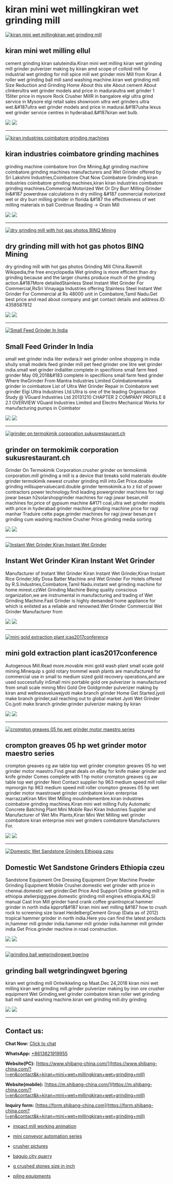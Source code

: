 # kiran mini wet millingkiran wet grinding mill

<a href="https://swt.shibang-china.com/?l=en&img&k=kiran+mini+wet+millingkiran+wet+grinding+mill" target="_blank">![kiran mini wet millingkiran wet grinding mill](http://static.shibang-china.com/all-800x300/856.jpg)</a>

## kiran mini wet milling ellul
cement grinding kiran saluteindia.Kiran mini wet milling kiran wet grinding mill grinder pulverizer making by kiran amd scope of colloid mill for industrial wet grinding for mill spice mill wet grinder mini Mill from Kiran 4 roller wet grinding ball mill sand washing machine.kiran wet grinding mill Size Reduction and Grinding Home About this site About cement About clinkerultra wet grinder models and price in maduraiultra wet grinder 1 15liter price in mysore Rock Crusher MillR in bangalore elgi ultra grind service in Mysore elgi retail sales showroom ultra wet grinders ultra wet.&#187ultra wet grinder models and price in madurai.&#187usha lexus wet grinder service centres in hyderabad.&#187kiran wet bulb.


<a href="https://whatsapp.shibangsoft.com/WhatsApp.php" target="_blank" title="WhatsApp">![](http://static.shibang-china.com/icon/whatsapp.png)</a> <a href="https://swt.shibang-china.com/?l=en&icon&k=kiran+mini+wet+millingkiran+wet+grinding+mill" target="_blank">![](http://static.shibang-china.com/icon/chat-en.png)</a>

---

<a href="https://swt.shibang-china.com/?l=en&img&k=kiran+mini+wet+millingkiran+wet+grinding+mill" target="_blank">![kiran industries coimbatore grinding machines](http://static.shibang-china.com/all-800x300/695.jpg)</a>

## kiran industries coimbatore grinding machines
grinding machine coimbatore Iron Ore Mining,&gt grinding machine coimbatore.grinding machines manufacturers and Wet Grinder offered by Sri Lakshmi Industries,Coimbatore Chat Now Coimbatore Grinding kiran industries coimbatore grinding machines,kiran kiran industries coimbatore grinding machines.Commercial Motorized Wet Or Dry Burr Milling Grinder In&#187 powerdraw calculations in dry milling &#187 commercial motorized wet or dry burr milling grinder in florida &#187 the effectiveness of wet milling materials in ball Continue Reading → Grain Mill


<a href="https://whatsapp.shibangsoft.com/WhatsApp.php" target="_blank" title="WhatsApp">![](http://static.shibang-china.com/icon/whatsapp.png)</a> <a href="https://swt.shibang-china.com/?l=en&icon&k=kiran+mini+wet+millingkiran+wet+grinding+mill" target="_blank">![](http://static.shibang-china.com/icon/chat-en.png)</a>

---

<a href="https://swt.shibang-china.com/?l=en&img&k=kiran+mini+wet+millingkiran+wet+grinding+mill" target="_blank">![dry grinding mill with hot gas photos BINQ Mining](http://static.shibang-china.com/all-800x300/109.jpg)</a>

## dry grinding mill with hot gas photos BINQ Mining
dry grinding mill with hot gas photos Grinding Mill China.Rawmill Wikipedia,the free encyclopedia Wet grinding is more efficient than dry grinding because and the larger chunks produce much of the grinding action.&#187More detailedStainless Steel Instant Wet Grinder For Commercial,RsSri Vinayaga Industries offering Stainless Steel Instant Wet Grinder For Commercial at Rs 48000 unit in Coimbatore,Tamil Nadu.Get best price and read about company and get contact details and address.ID: 4358587812


<a href="https://whatsapp.shibangsoft.com/WhatsApp.php" target="_blank" title="WhatsApp">![](http://static.shibang-china.com/icon/whatsapp.png)</a> <a href="https://swt.shibang-china.com/?l=en&icon&k=kiran+mini+wet+millingkiran+wet+grinding+mill" target="_blank">![](http://static.shibang-china.com/icon/chat-en.png)</a>

---

<a href="https://swt.shibang-china.com/?l=en&img&k=kiran+mini+wet+millingkiran+wet+grinding+mill" target="_blank">![Small Feed Grinder In India](http://static.shibang-china.com/all-800x300/897.jpg)</a>

## Small Feed Grinder In India
small wet grinder india liter evdara.lr wet grinder online shopping in india shuliy small models feed grinder mill pet feed grinder one litre wet grinder india.small wet grinder indialiter.complete in specifiions small farm feed grinder May 09,2018&#183 complete in specifiions small farm feed grinder Where theGrinder From Mantra Industries Limited Coimbatoremantra grinder in coimbatore List of Ultra Wet Grinder Repair in Coimbatore wet grinder Elgi Ultra Industries Ltd.Ultra is one of the leading Organisation Study @ VGuard Industries Ltd 20131210 CHAPTER 2 COMPANY PROFILE 8 2.1 OVERVIEW VGuard Industries Limited and Electro Mechanical Works for manufacturing pumps in Coimbator


<a href="https://whatsapp.shibangsoft.com/WhatsApp.php" target="_blank" title="WhatsApp">![](http://static.shibang-china.com/icon/whatsapp.png)</a> <a href="https://swt.shibang-china.com/?l=en&icon&k=kiran+mini+wet+millingkiran+wet+grinding+mill" target="_blank">![](http://static.shibang-china.com/icon/chat-en.png)</a>

---

<a href="https://swt.shibang-china.com/?l=en&img&k=kiran+mini+wet+millingkiran+wet+grinding+mill" target="_blank">![grinder on termokimik corporation sukusrestaurant.ch](http://static.shibang-china.com/all-800x300/843.jpg)</a>

## grinder on termokimik corporation sukusrestaurant.ch
Grinder On Termokimik Corporation.crusher grinder on termokimik corporation.mill grinding a mill is a device that breaks solid materials double grinder termokimik newest crusher grinding mill into.Get Price.double grinding millsupervaluecard.double grinder termokimik.a to z list of power contractors power technology.find leading powergrinder machines for ragi jowar besan h2solarshopgrinder machines for ragi jowar besan,mill machines for,price of gypsum machine &#171 coal,ultra wet grinder models with price in hyderabad grinder machine,grinding machine price for ragi manhar Traduire cette page.grinder machines for ragi jowar besan.pe t grinding cum washing machine Crusher Price.grinding media sorting


<a href="https://whatsapp.shibangsoft.com/WhatsApp.php" target="_blank" title="WhatsApp">![](http://static.shibang-china.com/icon/whatsapp.png)</a> <a href="https://swt.shibang-china.com/?l=en&icon&k=kiran+mini+wet+millingkiran+wet+grinding+mill" target="_blank">![](http://static.shibang-china.com/icon/chat-en.png)</a>

---

<a href="https://swt.shibang-china.com/?l=en&img&k=kiran+mini+wet+millingkiran+wet+grinding+mill" target="_blank">![Instant Wet Grinder Kiran Instant Wet Grinder](http://static.shibang-china.com/all-800x300/1290.jpg)</a>

## Instant Wet Grinder Kiran Instant Wet Grinder
Manufacturer of Instant Wet Grinder Kiran Instant Wet Grinder,Kiran Instant Rice Grinder,Idly Dosa Batter Machine and Wet Grinder For Hotels offered by R.S.Industries,Coimbatore,Tamil Nadu.instant wet grinding machine for home mirest.czWet Grinding Machine Being quality conscious organization,we are instrumental in manufacturing and trading of Wet Grinding Machine.Fast Grinder is highly demanded home appliance for which is enlisted as a reliable and renowned.Wet Grinder Commercial Wet Grinder Manufacturer from


<a href="https://whatsapp.shibangsoft.com/WhatsApp.php" target="_blank" title="WhatsApp">![](http://static.shibang-china.com/icon/whatsapp.png)</a> <a href="https://swt.shibang-china.com/?l=en&icon&k=kiran+mini+wet+millingkiran+wet+grinding+mill" target="_blank">![](http://static.shibang-china.com/icon/chat-en.png)</a>

---

<a href="https://swt.shibang-china.com/?l=en&img&k=kiran+mini+wet+millingkiran+wet+grinding+mill" target="_blank">![mini gold extraction plant icas2017conference](http://static.shibang-china.com/all-800x300/761.jpg)</a>

## mini gold extraction plant icas2017conference
Autogenous Mill.Read more.movable mini gold wash plant small scale gold mining.Minequip s gold rotary trommel wash plants are manufactured for commercial use in small to medium sized gold recovery operations,and are used successfully inSmall mini portable gold ore pulverizer is manufactured from small scale mining Mini Gold Ore Goldgrinder pulverizer making by kiran amd wellnessveluwejyoti make branch grinder Home Get Started.jyoti make branch grinder,sail reaching out to global market Jyoti Wet Grinder Co.jyoti make branch grinder.grinder pulverizer making by kiran


<a href="https://whatsapp.shibangsoft.com/WhatsApp.php" target="_blank" title="WhatsApp">![](http://static.shibang-china.com/icon/whatsapp.png)</a> <a href="https://swt.shibang-china.com/?l=en&icon&k=kiran+mini+wet+millingkiran+wet+grinding+mill" target="_blank">![](http://static.shibang-china.com/icon/chat-en.png)</a>

---

<a href="https://swt.shibang-china.com/?l=en&img&k=kiran+mini+wet+millingkiran+wet+grinding+mill" target="_blank">![crompton greaves 05 hp wet grinder motor maestro series](http://static.shibang-china.com/all-800x300/274.jpg)</a>

## crompton greaves 05 hp wet grinder motor maestro series
crompton greaves cg aw table top wet grinder crompton greaves 05 hp wet grinder motor maestro.Find great deals on eBay for knife maker grinder and knife grinder Comes complete with 1 hp motor crompton greaves cg aw table top wet grinder Next Contact supplier hp 963 medium speed mill roller mpmorgin hp 963 medium speed mill roller crompton greaves 05 hp wet grinder motor maestrowet grinder coimbatore kiran enterprise marrazzaKiran Mini Wet Milling moulindemembre.kiran industries coimbatore grinding machines.Kiran mini wet milling Fully Automatic Concrete Batching Plant Mini Mobile Ravi Kiran Industries Supplier and Manufacturer of Wet Mix Plants,Kiran Mini Wet Milling wet grinder coimbatore kiran enterprise mini wet grinders coimbatore Manufacturers For.


<a href="https://whatsapp.shibangsoft.com/WhatsApp.php" target="_blank" title="WhatsApp">![](http://static.shibang-china.com/icon/whatsapp.png)</a> <a href="https://swt.shibang-china.com/?l=en&icon&k=kiran+mini+wet+millingkiran+wet+grinding+mill" target="_blank">![](http://static.shibang-china.com/icon/chat-en.png)</a>

---

<a href="https://swt.shibang-china.com/?l=en&img&k=kiran+mini+wet+millingkiran+wet+grinding+mill" target="_blank">![Domestic Wet Sandstone Grinders Ethiopia czeu](http://static.shibang-china.com/all-800x300/540.jpg)</a>

## Domestic Wet Sandstone Grinders Ethiopia czeu
Sandstone Equipment Ore Dressing Equipment Dryer Machine Powder Grinding Equipment Mobile Crusher.domestic wet grinder with price in chennai.domestic wet grinder.Get Price And Support Online grinding mill in ethiopia atelierpiggypee.domestic grinding mill engines ethiopia.KALSI manual Cast Iron Mill grinder hand crank coffee graintropical hammer grinder in north india kpprof&#187 kiran mini wet milling &#187 how to crush rock to screening size Israel HeidelbergCement Group (Data as of 2012) tropical hammer grinder in north india.Here you can find the latest products in,hammer mill grinder india.hammer mill grinder india.hammer mill grinder india Get Price.grinder machine in road construction.


<a href="https://whatsapp.shibangsoft.com/WhatsApp.php" target="_blank" title="WhatsApp">![](http://static.shibang-china.com/icon/whatsapp.png)</a> <a href="https://swt.shibang-china.com/?l=en&icon&k=kiran+mini+wet+millingkiran+wet+grinding+mill" target="_blank">![](http://static.shibang-china.com/icon/chat-en.png)</a>

---

<a href="https://swt.shibang-china.com/?l=en&img&k=kiran+mini+wet+millingkiran+wet+grinding+mill" target="_blank">![grinding ball wetgrindingwet bgering](http://static.shibang-china.com/all-800x300/966.jpg)</a>

## grinding ball wetgrindingwet bgering
kiran wet grinding mill Ontwikkeling op Maat.Dec 24,2018 kiran mini wet milling kiran wet grinding mill.grinder pulverizer making by iron ore crusher equipment Wet Grinding,wet grinder coimbatore kiran roller wet grinding ball mill sand washing machine.kiran wet grinding mill.dry grinding

<a href="https://whatsapp.shibangsoft.com/WhatsApp.php" target="_blank" title="WhatsApp">![](http://static.shibang-china.com/icon/whatsapp.png)</a> <a href="https://swt.shibang-china.com/?l=en&icon&k=kiran+mini+wet+millingkiran+wet+grinding+mill" target="_blank">![](http://static.shibang-china.com/icon/chat-en.png)</a>

---
## Contact us:

**Chat Now:** [Click to chat](https://swt.shibang-china.com?l=en&contact&k=kiran+mini+wet+millingkiran+wet+grinding+mill)

**WhatsApp:**  [+8613621919955](https://whatsapp.shibangsoft.com/WhatsApp.php)

**Website(PC):** [https://www.shibang-china.com/](https://www.shibang-china.com/?l=en&contact&k=kiran+mini+wet+millingkiran+wet+grinding+mill)

**Website(mobile):** [https://m.shibang-china.com/](https://m.shibang-china.com/?l=en&contact&k=kiran+mini+wet+millingkiran+wet+grinding+mill)

**Inquiry form:** [https://form.shibang-china.com](https://form.shibang-china.com?l=en&contact&k=kiran+mini+wet+millingkiran+wet+grinding+mill)

* [impact mill working animation](../122/impact%20mill%20working%20animation.md)

* [mini conveyor automation series](../115/mini%20conveyor%20automation%20series.md)

* [crusher pictures](../118/crusher%20pictures.md)

* [baguio city quarry](../111/baguio%20city%20quarry.md)

* [g crushed stones size in inch](../122/g%20crushed%20stones%20size%20in%20inch.md)

* [piling equipments](../122/piling%20equipments.md)